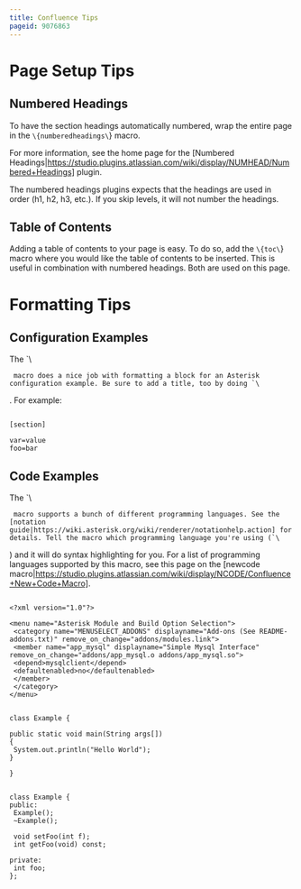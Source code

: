 ```yaml
---
title: Confluence Tips
pageid: 9076863
---
```






# Page Setup Tips

## Numbered Headings

To have the section headings automatically numbered, wrap the entire page in the `\{numberedheadings\`} macro.

For more information, see the home page for the [Numbered Headings|https://studio.plugins.atlassian.com/wiki/display/NUMHEAD/Numbered+Headings] plugin.

The numbered headings plugins expects that the headings are used in order (h1, h2, h3, etc.). If you skip levels, it will not number the headings.

## Table of Contents

Adding a table of contents to your page is easy. To do so, add the `\{toc\`} macro where you would like the table of contents to be inserted. This is useful in combination with numbered headings. Both are used on this page.

# Formatting Tips

## Configuration Examples

The `\
```
 macro does a nice job with formatting a block for an Asterisk configuration example. Be sure to add a title, too by doing `\
```
. For example:


```

[section]

var=value
foo=bar

```


## Code Examples

The `\
```
 macro supports a bunch of different programming languages. See the [notation guide|https://wiki.asterisk.org/wiki/renderer/notationhelp.action] for details. Tell the macro which programming language you're using (`\
```
) and it will do syntax highlighting for you. For a list of programming languages supported by this macro, see this page on the [newcode macro|https://studio.plugins.atlassian.com/wiki/display/NCODE/Confluence+New+Code+Macro].


```

<?xml version="1.0"?>

<menu name="Asterisk Module and Build Option Selection">
 <category name="MENUSELECT_ADDONS" displayname="Add-ons (See README-addons.txt)" remove_on_change="addons/modules.link">
 <member name="app_mysql" displayname="Simple Mysql Interface" remove_on_change="addons/app_mysql.o addons/app_mysql.so">
 <depend>mysqlclient</depend>
 <defaultenabled>no</defaultenabled>
 </member>
 </category>
</menu>

```



```

class Example {

public static void main(String args[])
{
 System.out.println("Hello World");
}

}

```



```

class Example {
public:
 Example();
 ~Example();

 void setFoo(int f);
 int getFoo(void) const;

private:
 int foo;
};

```


